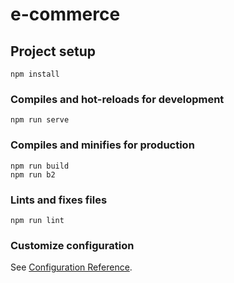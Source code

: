 # e-commerce

## Project setup
```
npm install
```

### Compiles and hot-reloads for development
```
npm run serve
```

### Compiles and minifies for production
```
npm run build
npm run b2
```

### Lints and fixes files
```
npm run lint
```

### Customize configuration
See [Configuration Reference](https://cli.vuejs.org/config/).

